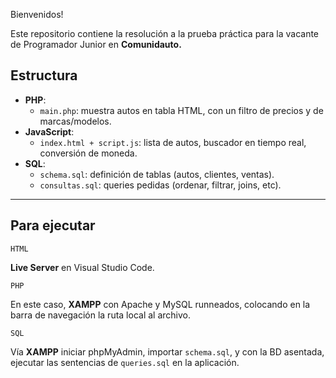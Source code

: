 Bienvenidos!

Este repositorio contiene la resolución a la prueba práctica para la vacante de Programador Junior en **Comunidauto.**

## Estructura

- **PHP**:
  - `main.php`: muestra autos en tabla HTML, con un filtro de precios y de marcas/modelos.
- **JavaScript**:
  - `index.html + script.js`: lista de autos, buscador en tiempo real, conversión de moneda.
- **SQL**:
  - `schema.sql`: definición de tablas (autos, clientes, ventas).
  - `consultas.sql`: queries pedidas (ordenar, filtrar, joins, etc).

---

## Para ejecutar

`HTML`

**Live Server** en Visual Studio Code.

`PHP`

En este caso, **XAMPP** con Apache y MySQL runneados, colocando en la barra de navegación la ruta local al archivo.

`SQL`

Vía **XAMPP** iniciar phpMyAdmin, importar `schema.sql`, y con la BD asentada, ejecutar las sentencias de `queries.sql` en la aplicación.
